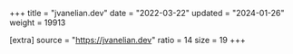 +++
title = "jvanelian.dev"
date = "2022-03-22"
updated = "2024-01-26"
weight = 19913

[extra]
source = "https://jvanelian.dev"
ratio = 14
size = 19
+++
